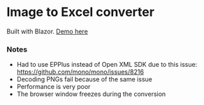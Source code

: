 # Image to Excel converter

Built with Blazor. <a href="http://code.vincentcos.tel/blazor/">Demo here</a>


###  Notes

* Had to use EPPlus instead of Open XML SDK due to this issue: https://github.com/mono/mono/issues/8216
* Decoding PNGs fail because of the same issue
* Performance is very poor
* The browser window freezes during the conversion


